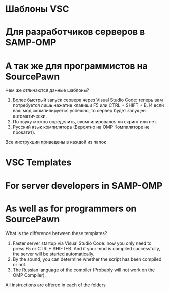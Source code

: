 # Шаблоны VSC
# Для разработчиков серверов в SAMP-OMP
# А так же для программистов на SourcePawn

Чем же отличаются данные шаблоны?

1. Более быстрый запуск сервера через Visual Studio Code: теперь вам потребуется лишь нажатие клавиши F5 или CTRL + SHIFT + B. И если ваш мод скомпилируется успешно, то сервер будет запущен автоматически.
2. По звуку можно определить, скомпилировался ли скрипт или нет.
3. Русский язык компилятора (Вероятно на OMP Компиляторе не прокатит).


Все инструкции приведены в каждой из папок

# VSC Templates
# For server developers in SAMP-OMP
# As well as for programmers on SourcePawn

What is the difference between these templates?

1. Faster server startup via Visual Studio Code: now you only need to press F5 or CTRL+ SHIFT+B. And if your mod is compiled successfully, the server will be started automatically.
2. By the sound, you can determine whether the script has been compiled or not.
3. The Russian language of the compiler (Probably will not work on the OMP Compiler).


All instructions are offered in each of the folders
